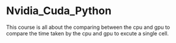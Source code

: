 # Nvidia_Cuda_Python
This course is all about the comparing between the cpu and gpu to compare the time taken by the cpu and gpu to excute a single cell.

